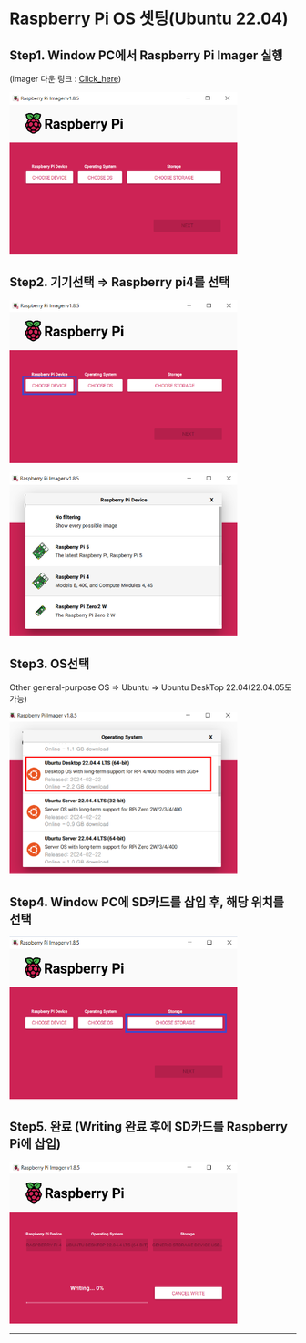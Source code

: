 
# Raspberry Pi OS 셋팅(Ubuntu 22.04)

## Step1. Window PC에서 Raspberry Pi Imager 실행

(imager 다운 링크 : [Click_here](https://www.raspberrypi.com/software/))

<p align="left">
  <img src="../img/11.png" alt="1" width="400" />
</p>

## Step2. 기기선택 ⇒ Raspberry pi4를 선택

<p align="left">
  <img src="../img/12.png" alt="1" width="400" />
</p>

<p align="left">
  <img src="../img/13.png" alt="1" width="400" />
</p>

## Step3. OS선택

 Other general-purpose OS ⇒ Ubuntu ⇒ Ubuntu DeskTop 22.04(22.04.05도 가능)

<p align="left">
  <img src="../img/14.png" alt="1" width="400" />
</p>

## Step4. Window PC에 SD카드를 삽입 후, 해당 위치를 선택

<p align="left">
  <img src="../img/15.png" alt="1" width="400" />
</p>

## Step5. 완료 (Writing 완료 후에 SD카드를 Raspberry Pi에 삽입)

<p align="left">
  <img src="../img/16.png" alt="1" width="400" />
</p>

---
